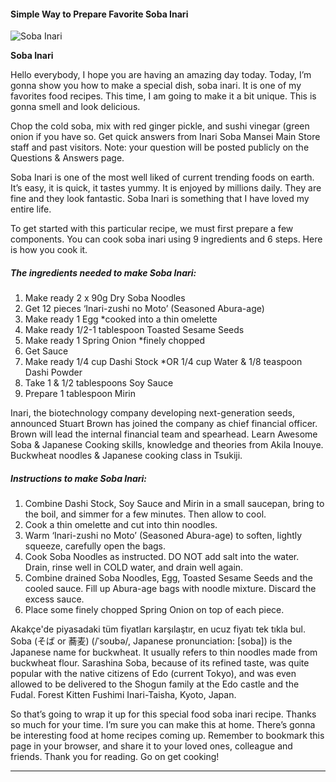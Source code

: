             

#### Simple Way to Prepare Favorite Soba Inari

![Soba Inari](https://img-global.cpcdn.com/recipes/ae4b00c30f147eda/751x532cq70/soba-inari-recipe-main-photo.jpg)

**Soba Inari**

Hello everybody, I hope you are having an amazing day today. Today, I’m gonna show you how to make a special dish, soba inari. It is one of my favorites food recipes. This time, I am going to make it a bit unique. This is gonna smell and look delicious.

Chop the cold soba, mix with red ginger pickle, and sushi vinegar (green onion if you have so. Get quick answers from Inari Soba Mansei Main Store staff and past visitors. Note: your question will be posted publicly on the Questions & Answers page.

Soba Inari is one of the most well liked of current trending foods on earth. It’s easy, it is quick, it tastes yummy. It is enjoyed by millions daily. They are fine and they look fantastic. Soba Inari is something that I have loved my entire life.

To get started with this particular recipe, we must first prepare a few components. You can cook soba inari using 9 ingredients and 6 steps. Here is how you cook it.

##### The ingredients needed to make Soba Inari:

1.  Make ready 2 x 90g Dry Soba Noodles
2.  Get 12 pieces ‘Inari-zushi no Moto’ (Seasoned Abura-age)
3.  Make ready 1 Egg \*cooked into a thin omelette
4.  Make ready 1/2-1 tablespoon Toasted Sesame Seeds
5.  Make ready 1 Spring Onion \*finely chopped
6.  Get Sauce
7.  Make ready 1/4 cup Dashi Stock \*OR 1/4 cup Water & 1/8 teaspoon Dashi Powder
8.  Take 1 & 1/2 tablespoons Soy Sauce
9.  Prepare 1 tablespoon Mirin

Inari, the biotechnology company developing next-generation seeds, announced Stuart Brown has joined the company as chief financial officer. Brown will lead the internal financial team and spearhead. Learn Awesome Soba & Japanese Cooking skills, knowledge and theories from Akila Inouye. Buckwheat noodles & Japanese cooking class in Tsukiji.

##### Instructions to make Soba Inari:

1.  Combine Dashi Stock, Soy Sauce and Mirin in a small saucepan, bring to the boil, and simmer for a few minutes. Then allow to cool.
2.  Cook a thin omelette and cut into thin noodles.
3.  Warm ‘Inari-zushi no Moto’ (Seasoned Abura-age) to soften, lightly squeeze, carefully open the bags.
4.  Cook Soba Noodles as instructed. DO NOT add salt into the water. Drain, rinse well in COLD water, and drain well again.
5.  Combine drained Soba Noodles, Egg, Toasted Sesame Seeds and the cooled sauce. Fill up Abura-age bags with noodle mixture. Discard the excess sauce.
6.  Place some finely chopped Spring Onion on top of each piece.

Akakçe'de piyasadaki tüm fiyatları karşılaştır, en ucuz fiyatı tek tıkla bul. Soba (そば or 蕎麦) (/ˈsoʊbə/, Japanese pronunciation: \[soba\]) is the Japanese name for buckwheat. It usually refers to thin noodles made from buckwheat flour. Sarashina Soba, because of its refined taste, was quite popular with the native citizens of Edo (current Tokyo), and was even allowed to be delivered to the Shogun family at the Edo castle and the Fudal. Forest Kitten Fushimi Inari-Taisha, Kyoto, Japan.

So that’s going to wrap it up for this special food soba inari recipe. Thanks so much for your time. I’m sure you can make this at home. There’s gonna be interesting food at home recipes coming up. Remember to bookmark this page in your browser, and share it to your loved ones, colleague and friends. Thank you for reading. Go on get cooking!

* * *